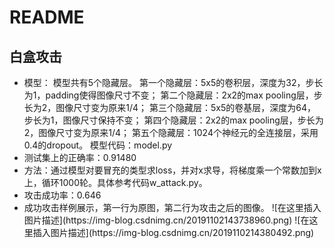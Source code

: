 # README
## 白盒攻击
<ul>
  <li>模型：  
  模型共有5个隐藏层。  
  第一个隐藏层：5x5的卷积层，深度为32，步长为1，padding使得图像尺寸不变；  
  第二个隐藏层：2x2的max pooling层，步长为2，图像尺寸变为原来1/4；  
  第三个隐藏层：5x5的卷基层，深度为64，步长为1，图像尺寸保持不变；  
  第四个隐藏层：2x2的max pooling层，步长为2，图像尺寸变为原来1/4；  
  第五个隐藏层：1024个神经元的全连接层，采用0.4的dropout。  
  模型代码：model.py
  </li>
  <li>
  测试集上的正确率：0.91480
  </li>
  <li>
  方法：通过模型对要冒充的类型求loss，并对x求导，将梯度乘一个常数加到x上，循环1000轮。具体参考代码w_attack.py。
  </li>
  <li>
  攻击成功率：0.646
  </li>
  <li>
  成功攻击样例展示，第一行为原图，第二行为攻击之后的图像。  
    ![在这里插入图片描述](https://img-blog.csdnimg.cn/20191102143738960.png)  
    ![在这里插入图片描述](https://img-blog.csdnimg.cn/2019110214380492.png)
  </li>
</ul>
